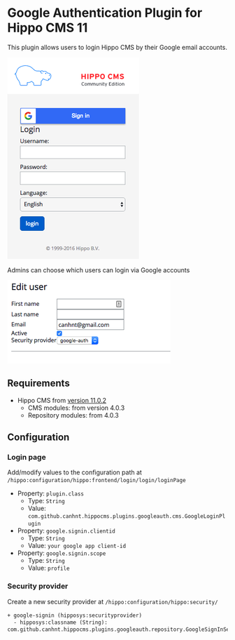 # Google Authentication Plugin for Hippo CMS 11

This plugin allows users to login Hippo CMS by their Google email accounts.

![Login screenshot](https://github.com/canhnt/hippo-plugin-google-auth/blob/gh-pages/google-auth-login.png?raw=true)

Admins can choose which users can login via Google accounts

![Security configuration](https://github.com/canhnt/hippo-plugin-google-auth/blob/gh-pages/google-auth-config.png?raw=true)

## Requirements
* Hippo CMS from [version 11.0.2](https://www.onehippo.org/about/release-notes/11/11.0.2-release-notes.html) 
  * CMS modules: from version 4.0.3
  * Repository modules: from 4.0.3

## Configuration
### Login page
Add/modify values to the configuration path at `/hippo:configuration/hippo:frontend/login/login/loginPage`
* Property: `plugin.class`
  * Type: `String`
  * Value: `com.github.canhnt.hippocms.plugins.googleauth.cms.GoogleLoginPlugin`
* Property: `google.signin.clientid`
  * Type: `String`
  * Value: `your google app client-id`
* Property: `google.signin.scope`
  * Type: `String`
  * Value: `profile`

### Security provider
Create a new security provider at `/hippo:configuration/hippo:security/`
```
+ google-signin (hipposys:securityprovider)
  - hipposys:classname (String): com.github.canhnt.hippocms.plugins.googleauth.repository.GoogleSignInSecurityProvider
```



